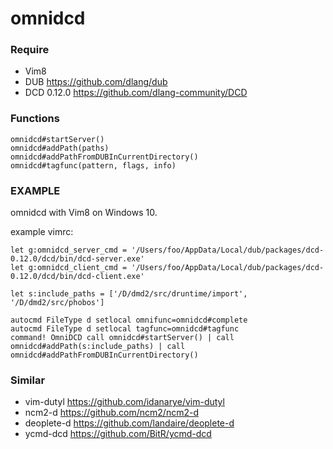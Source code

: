 # omnidcd

### Require

- Vim8
- DUB https://github.com/dlang/dub
- DCD 0.12.0 https://github.com/dlang-community/DCD

### Functions

```vim
omnidcd#startServer()
omnidcd#addPath(paths)
omnidcd#addPathFromDUBInCurrentDirectory()
omnidcd#tagfunc(pattern, flags, info)
```

### EXAMPLE

omnidcd with Vim8 on Windows 10.

example vimrc:

```vim
let g:omnidcd_server_cmd = '/Users/foo/AppData/Local/dub/packages/dcd-0.12.0/dcd/bin/dcd-server.exe'
let g:omnidcd_client_cmd = '/Users/foo/AppData/Local/dub/packages/dcd-0.12.0/dcd/bin/dcd-client.exe'

let s:include_paths = ['/D/dmd2/src/druntime/import', '/D/dmd2/src/phobos']

autocmd FileType d setlocal omnifunc=omnidcd#complete
autocmd FileType d setlocal tagfunc=omnidcd#tagfunc
command! OmniDCD call omnidcd#startServer() | call omnidcd#addPath(s:include_paths) | call omnidcd#addPathFromDUBInCurrentDirectory()
```
### Similar

- vim-dutyl https://github.com/idanarye/vim-dutyl
- ncm2-d https://github.com/ncm2/ncm2-d
- deoplete-d https://github.com/landaire/deoplete-d
- ycmd-dcd https://github.com/BitR/ycmd-dcd
